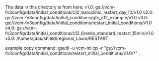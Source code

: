 The data in this directory is from here:
v1.0: gs://vcm-fv3config/data/initial_conditions/c12_baroclinic_restart_day_10/v1.0
v2.0: gs://vcm-fv3config/data/initial_conditions/gfs_c12_example/v1.0 
v3.0: gs://vcm-fv3config/data/initial_conditions/restart_initial_conditions/v1.0
v4.0: gs://vcm-fv3config/data/initial_conditions/c12_6ranks_standard_restart_15min/v1.0
v5.0: /home/ajdas/shield/regional_Laura/RESTART


example copy command:
gsutil -u vcm-ml cp -r "gs://vcm-fv3config/data/initial_conditions/restart_initial_conditions/v1.0/*" .